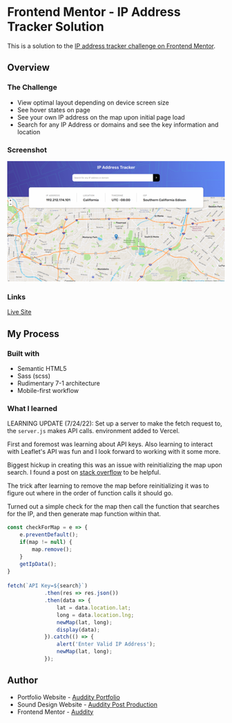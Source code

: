 # Frontend Mentor - IP Address Tracker Solution

This is a solution to the [IP address tracker challenge on Frontend Mentor](https://www.frontendmentor.io/challenges/ip-address-tracker-I8-0yYAH0).

## Overview

### The Challenge
- View optimal layout depending on device screen size
- See hover states on page
- See your own IP address on the map upon initial page load
- Search for any IP Address or domains and see the key information and location

### Screenshot
![](./images/IPAddressMap.png)

### Links
 [Live Site](https://fem-ip-address-tracker-roan.vercel.app/)

 ## My Process

 ### Built with
 - Semantic HTML5
 - Sass (scss)
 - Rudimentary 7-1 architecture
 - Mobile-first workflow

 ### What I learned

 LEARNING UPDATE (7/24/22):  Set up a server to make the fetch request to, the `server.js` makes API calls.  environment added to Vercel.
 
 First and foremost was learning about API keys.  Also learning to interact with Leaflet's API was fun and I look forward to working with it some more.

 Biggest hickup in creating this was an issue with reinitializing the map upon search.  I found a post on [stack overflow](https://stackoverflow.com/questions/19186428/refresh-leaflet-map-map-container-is-already-initialized) to be helpful.

 The trick after learning to remove the map before reinitializing it was to figure out where in the order of function calls it should go.  

 Turned out a simple check for the map then call the function that searches for the IP, and then generate map function within that.

```js
const checkForMap = e => {
    e.preventDefault();
    if(map != null) {
        map.remove();
    } 
    getIpData();
}

fetch(`API Key=${search}`)
            .then(res => res.json())
            .then(data => {
                lat = data.location.lat;
                long = data.location.lng;
                newMap(lat, long);
                display(data);
            }).catch(() => {
                alert('Enter Valid IP Address');
                newMap(lat, long);
            });
 ```

 ## Author

 - Portfolio Website - [Auddity Portfolio](https://auddity.netlify.app/)
 - Sound Design Website - [Auddity Post Production](https://www.auddityllc.com/)
 - Frontend Mentor - [Auddity](https://www.frontendmentor.io/profile/Auddity)
